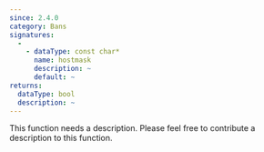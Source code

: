 ```yaml
---
since: 2.4.0
category: Bans
signatures:
  -
    - dataType: const char*
      name: hostmask
      description: ~
      default: ~
returns:
  dataType: bool
  description: ~
---
```


This function needs a description. Please feel free to contribute a description to this function.
